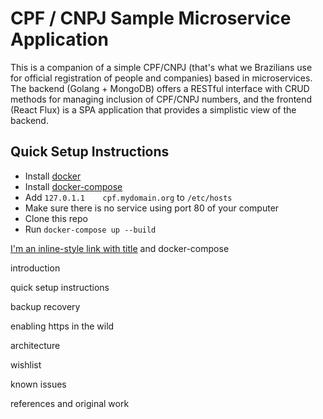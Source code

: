 # CPF / CNPJ Sample Microservice Application

This is a companion of a simple CPF/CNPJ (that's what we Brazilians use for official registration of people and companies) based in microservices. The backend (Golang + MongoDB) offers a RESTful interface with CRUD methods for managing inclusion of CPF/CNPJ numbers, and the frontend (React Flux) is a SPA application that provides a simplistic view of the backend.

## Quick Setup Instructions

* Install [docker](https://www.docker.com/)
* Install [docker-compose](https://docs.docker.com/compose/)
* Add `127.0.1.1	cpf.mydomain.org` to `/etc/hosts`
* Make sure there is no service using port 80 of your computer
* Clone this repo
* Run `docker-compose up --build`

[I'm an inline-style link with title](https://www.google.com "Google's Homepage")
and docker-compose


introduction

quick setup instructions

backup recovery

enabling https in the wild

architecture

wishlist

known issues

references and original work
